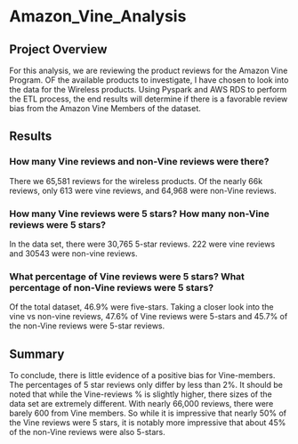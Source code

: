 # Amazon_Vine_Analysis

## Project Overview
For this analysis, we are reviewing the product reviews for the Amazon Vine Program. OF the available products to investigate, I have chosen to look into the data for the Wireless products. Using Pyspark and AWS RDS to perform the ETL process, the end results will determine if there is a favorable review bias from the Amazon Vine Members of the dataset.

## Results
### How many Vine reviews and non-Vine reviews were there?
There we 65,581 reviews for the wireless products. Of the nearly 66k reviews, only 613 were vine reviews, and 64,968 were non-Vine reviews.

### How many Vine reviews were 5 stars? How many non-Vine reviews were 5 stars?
In the data set, there were 30,765 5-star reviews. 222 were vine reviews and 30543 were non-vine reviews.

### What percentage of Vine reviews were 5 stars? What percentage of non-Vine reviews were 5 stars?
Of the total dataset, 46.9% were five-stars.
Taking a closer look into the vine vs non-vine reviews, 47.6% of Vine reviews were 5-stars and 45.7% of the non-Vine reviews were 5-star reviews.

## Summary
To conclude, there is little evidence of a positive bias for Vine-members. The percentages of 5 star reviews only differ by less than 2%. It should be noted that while the Vine-reviews % is slightly higher, there sizes of the data set are extremely different. With nearly 66,000 reviews, there were barely 600 from Vine members. So while it is impressive that nearly 50% of the Vine reviews were 5 stars, it is notably more impressive that about 45% of the non-Vine reviews were also 5-stars.
